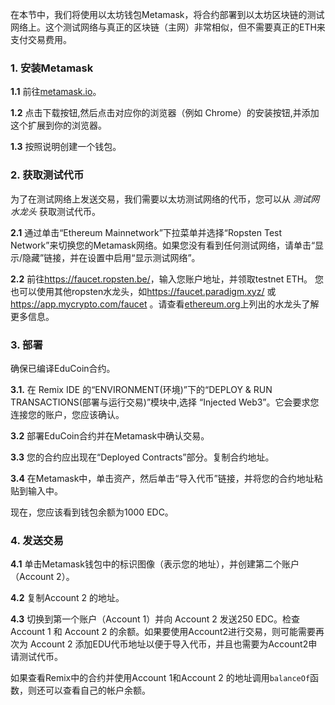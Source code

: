 在本节中，我们将使用以太坊钱包Metamask，将合约部署到以太坊区块链的测试网络上。这个测试网络与真正的区块链（主网）非常相似，但不需要真正的ETH来支付交易费用。

### 1. 安装Metamask
**1.1** 前往<a href="https://metamask.io/" target="_blank">metamask.io</a>。

**1.2** 点击下载按钮,然后点击对应你的浏览器（例如 Chrome）的安装按钮,并添加这个扩展到你的浏览器。

**1.3** 按照说明创建一个钱包。

### 2. 获取测试代币
为了在测试网络上发送交易，我们需要以太坊测试网络的代币，您可以从 *测试网水龙头* 获取测试代币。

**2.1** 通过单击“Ethereum Mainnetwork”下拉菜单并选择“Ropsten Test Network”来切换您的Metamask网络。如果您没有看到任何测试网络，请单击“显示/隐藏”链接，并在设置中启用“显示测试网络”。

**2.2** 前往<a href="https://faucet.ropsten.be/" target="_blank">https://faucet.ropsten.be/</a>，输入您账户地址，并领取testnet ETH。 您也可以使用其他ropsten水龙头，如<a href="https://faucet.paradigm.xyz/" target="_blank">https://faucet.paradigm.xyz/</a> 或 <a href="https://app.mycrypto.com/faucet" target="_blank">https://app.mycrypto.com/faucet</a> 。请查看<a href="https://ethereum.org/en/developers/docs/networks/#testnet-faucets" target="_blank">ethereum.org</a>上列出的水龙头了解更多信息。

### 3. 部署
确保已编译EduCoin合约。

**3.1.** 在 Remix IDE 的“ENVIRONMENT(环境)”下的“DEPLOY & RUN TRANSACTIONS(部署与运行交易)”模块中,选择 “Injected Web3”。它会要求您连接您的账户，您应该确认。

**3.2** 部署EduCoin合约并在Metamask中确认交易。

**3.3** 您的合约应出现在“Deployed Contracts”部分。复制合约地址。

**3.4** 在Metamask中，单击资产，然后单击“导入代币”链接，并将您的合约地址粘贴到输入中。

现在，您应该看到钱包余额为1000 EDC。

### 4. 发送交易
**4.1** 单击Metamask钱包中的标识图像（表示您的地址），并创建第二个账户（Account 2）。

**4.2** 复制Account 2 的地址。

**4.3** 切换到第一个账户（Account 1）并向 Account 2 发送250 EDC。检查 Account 1 和 Account 2 的余额。如果要使用Account2进行交易，则可能需要再次为 Account 2 添加EDU代币地址以便于导入代币，并且也需要为Account2申请测试代币。

如果查看Remix中的合约并使用Account 1和Account 2 的地址调用`balanceOf`函数，则还可以查看自己的帐户余额。
